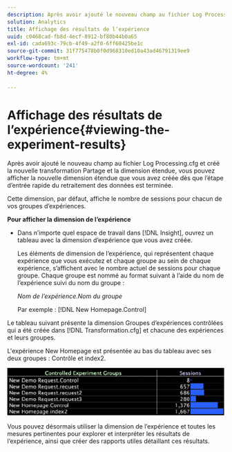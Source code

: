 ```yaml
---
description: Après avoir ajouté le nouveau champ au fichier Log Processing.cfg et créé la nouvelle transformation Partage et la dimension étendue, vous pouvez afficher la nouvelle dimension étendue que vous avez créée dès que l’étape d’entrée rapide du retraitement des données est terminée.
solution: Analytics
title: Affichage des résultats de l’expérience
uuid: c0468cad-fb8d-4ecf-8912-bf80b44b0a65
exl-id: cada693c-79cb-4f49-a2f0-6ff60425be1c
source-git-commit: 31f775478b0f0d968310ed10a43ad46791319ee9
workflow-type: tm+mt
source-wordcount: '241'
ht-degree: 4%

---
```


# Affichage des résultats de l’expérience{#viewing-the-experiment-results}

Après avoir ajouté le nouveau champ au fichier Log Processing.cfg et créé la nouvelle transformation Partage et la dimension étendue, vous pouvez afficher la nouvelle dimension étendue que vous avez créée dès que l’étape d’entrée rapide du retraitement des données est terminée.

Cette dimension, par défaut, affiche le nombre de sessions pour chacun de vos groupes d’expériences.

**Pour afficher la dimension de l’expérience**

* Dans n’importe quel espace de travail dans [!DNL Insight], ouvrez un tableau avec la dimension d’expérience que vous avez créée.

   Les éléments de dimension de l’expérience, qui représentent chaque expérience que vous exécutez et chaque groupe au sein de chaque expérience, s’affichent avec le nombre actuel de sessions pour chaque groupe. Chaque groupe est nommé au format suivant à l’aide du nom de l’expérience suivi du nom du groupe :

   *Nom de l’expérience.Nom du groupe*

   Par exemple : [!DNL New Homepage.Control]

Le tableau suivant présente la dimension Groupes d’expériences contrôlées qui a été créée dans [!DNL Transformation.cfg] et chacune des expériences et leurs groupes.

L&#39;expérience New Homepage est présentée au bas du tableau avec ses deux groupes : Contrôle et index2.

![](assets/controlledexpgrps.png)

Vous pouvez désormais utiliser la dimension de l’expérience et toutes les mesures pertinentes pour explorer et interpréter les résultats de l’expérience, ainsi que créer des rapports utiles détaillant ces résultats.
